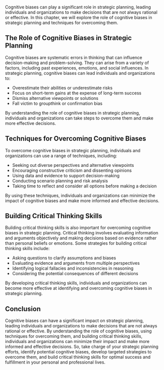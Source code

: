 
Cognitive biases can play a significant role in strategic planning, leading individuals and organizations to make decisions that are not always rational or effective. In this chapter, we will explore the role of cognitive biases in strategic planning and techniques for overcoming them.

The Role of Cognitive Biases in Strategic Planning
--------------------------------------------------

Cognitive biases are systematic errors in thinking that can influence decision-making and problem-solving. They can arise from a variety of factors, including past experiences, emotions, and social influences. In strategic planning, cognitive biases can lead individuals and organizations to:

* Overestimate their abilities or underestimate risks
* Focus on short-term gains at the expense of long-term success
* Dismiss alternative viewpoints or solutions
* Fall victim to groupthink or confirmation bias

By understanding the role of cognitive biases in strategic planning, individuals and organizations can take steps to overcome them and make more effective decisions.

Techniques for Overcoming Cognitive Biases
------------------------------------------

To overcome cognitive biases in strategic planning, individuals and organizations can use a range of techniques, including:

* Seeking out diverse perspectives and alternative viewpoints
* Encouraging constructive criticism and dissenting opinions
* Using data and evidence to support decision-making
* Conducting scenario planning and risk analysis
* Taking time to reflect and consider all options before making a decision

By using these techniques, individuals and organizations can minimize the impact of cognitive biases and make more informed and effective decisions.

Building Critical Thinking Skills
---------------------------------

Building critical thinking skills is also important for overcoming cognitive biases in strategic planning. Critical thinking involves evaluating information and arguments objectively and making decisions based on evidence rather than personal beliefs or emotions. Some strategies for building critical thinking skills include:

* Asking questions to clarify assumptions and biases
* Evaluating evidence and arguments from multiple perspectives
* Identifying logical fallacies and inconsistencies in reasoning
* Considering the potential consequences of different decisions

By developing critical thinking skills, individuals and organizations can become more effective at identifying and overcoming cognitive biases in strategic planning.

Conclusion
----------

Cognitive biases can have a significant impact on strategic planning, leading individuals and organizations to make decisions that are not always rational or effective. By understanding the role of cognitive biases, using techniques for overcoming them, and building critical thinking skills, individuals and organizations can minimize their impact and make more informed and effective decisions. So, take charge of your strategic planning efforts, identify potential cognitive biases, develop targeted strategies to overcome them, and build critical thinking skills for optimal success and fulfillment in your personal and professional lives.
